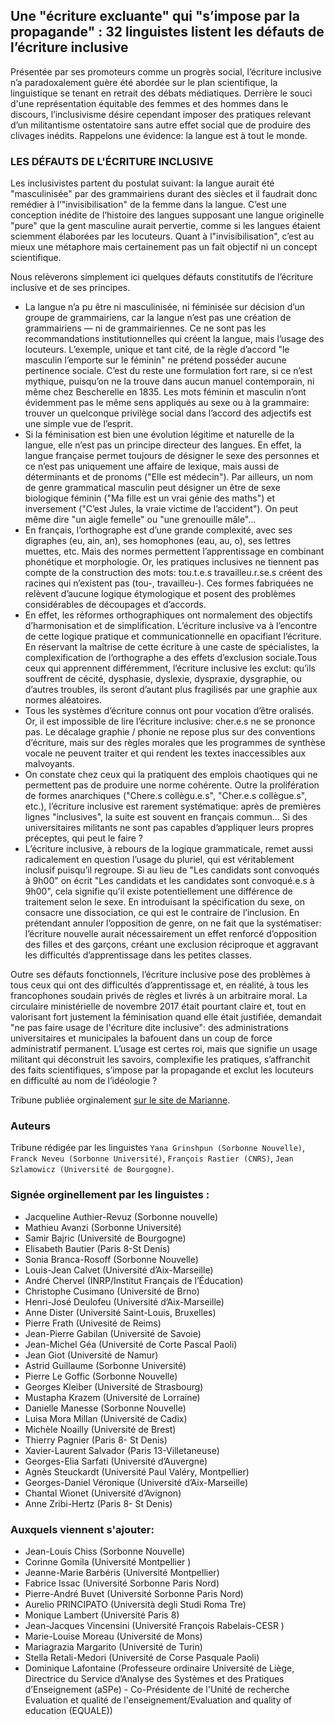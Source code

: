 ## Une "écriture excluante" qui "s’impose par la propagande" : 32 linguistes listent les défauts de l’écriture inclusive

Présentée par ses promoteurs comme un progrès social, l’écriture inclusive n’a paradoxalement guère été abordée sur le plan scientifique, la linguistique se tenant en retrait des débats médiatiques. Derrière le souci d'une représentation équitable des femmes et des hommes dans le discours, l’inclusivisme désire cependant imposer des pratiques relevant d’un militantisme ostentatoire sans autre effet social que de produire des clivages inédits. Rappelons une évidence: la langue est à tout le monde.

### LES DÉFAUTS DE L'ÉCRITURE INCLUSIVE



Les inclusivistes partent du postulat suivant: la langue aurait été "masculinisée" par des grammairiens durant des siècles et il faudrait donc remédier à l’"invisibilisation" de la femme dans la langue. C’est une conception inédite de l’histoire des langues supposant une langue originelle "pure" que la gent masculine aurait pervertie, comme si les langues étaient sciemment élaborées par les locuteurs. Quant à l"invisibilisation", c’est au mieux une métaphore mais certainement pas un fait objectif ni un concept scientifique.

Nous relèverons simplement ici quelques défauts constitutifs de l’écriture inclusive et de ses principes.

- La langue n’a pu être ni masculinisée, ni féminisée sur décision d’un groupe de grammairiens, car la langue n’est pas une création de grammairiens 
— ni de grammairiennes. Ce ne sont pas les recommandations institutionnelles qui créent la langue, mais l’usage des locuteurs. L’exemple, unique et tant cité, de la règle d’accord "le masculin l’emporte sur le féminin" ne prétend posséder aucune pertinence sociale. C’est du reste une formulation fort rare, si ce n’est mythique, puisqu’on ne la trouve dans aucun manuel contemporain, ni même chez Bescherelle en 1835. Les mots féminin et masculin n’ont évidemment pas le même sens appliqués au sexe ou à la grammaire: trouver un quelconque privilège social dans l’accord des adjectifs est une simple vue de l’esprit.
- Si la féminisation est bien une évolution légitime et naturelle de la langue, elle n’est pas un principe directeur des langues. En effet, la langue française permet toujours de désigner le sexe des personnes et ce n’est pas uniquement une affaire de lexique, mais aussi de déterminants et de pronoms ("Elle est médecin"). Par ailleurs, un nom de genre grammatical masculin peut désigner un être de sexe biologique féminin ("Ma fille est un vrai génie des maths") et inversement ("C’est Jules, la vraie victime de l’accident"). On peut même dire "un aigle femelle" ou "une grenouille mâle"…
- En français, l’orthographe est d’une grande complexité, avec ses digraphes (eu, ain, an), ses homophones (eau, au, o), ses lettres muettes, etc. Mais des normes permettent l’apprentissage en combinant phonétique et morphologie. Or, les pratiques inclusives ne tiennent pas compte de la construction des mots: tou.t.e.s travailleu.r.se.s créent des racines qui n’existent pas (tou-, travailleu-). Ces formes fabriquées ne relèvent d’aucune logique étymologique et posent des problèmes considérables de découpages et d’accords.
- En effet, les réformes orthographiques ont normalement des objectifs d’harmonisation et de simplification. L’écriture inclusive va à l’encontre de cette logique pratique et communicationnelle en opacifiant l’écriture. En réservant la maîtrise de cette écriture à une caste de spécialistes, la complexification de l’orthographe a des effets d’exclusion sociale.Tous ceux qui apprennent différemment, l’écriture inclusive les exclut: qu’ils souffrent de cécité, dysphasie, dyslexie, dyspraxie, dysgraphie, ou d’autres troubles, ils seront d’autant plus fragilisés par une graphie aux normes aléatoires.
- Tous les systèmes d’écriture connus ont pour vocation d’être oralisés. Or, il est impossible de lire l’écriture inclusive: cher.e.s ne se prononce pas. Le décalage graphie / phonie ne repose plus sur des conventions d’écriture, mais sur des règles morales que les programmes de synthèse vocale ne peuvent traiter et qui rendent les textes inaccessibles aux malvoyants.
- On constate chez ceux qui la pratiquent des emplois chaotiques qui ne permettent pas de produire une norme cohérente. Outre la prolifération de formes anarchiques ("Chere.s collègu.e.s", "Cher.e.s collègue.s", etc.), l’écriture inclusive est rarement systématique: après de premières lignes "inclusives", la suite est souvent en français commun… Si des universitaires militants ne sont pas capables d’appliquer leurs propres préceptes, qui peut le faire ?
- L’écriture inclusive, à rebours de la logique grammaticale, remet aussi radicalement en question l’usage du pluriel, qui est véritablement inclusif puisqu’il regroupe. Si au lieu de "Les candidats sont convoqués à 9h00" on écrit "Les candidats et les candidates sont convoqué.e.s à 9h00", cela signifie qu’il existe potentiellement une différence de traitement selon le sexe. En introduisant la spécification du sexe, on consacre une dissociation, ce qui est le contraire de l’inclusion. En prétendant annuler l’opposition de genre, on ne fait que la systématiser: l’écriture nouvelle aurait nécessairement un effet renforcé d’opposition des filles et des garçons, créant une exclusion réciproque et aggravant les difficultés d’apprentissage dans les petites classes.


Outre ses défauts fonctionnels, l’écriture inclusive pose des problèmes à tous ceux qui ont des difficultés d’apprentissage et, en réalité, à tous les francophones soudain privés de règles et livrés à un arbitraire moral. La circulaire ministérielle de novembre 2017 était pourtant claire et, tout en valorisant fort justement la féminisation quand elle était justifiée, demandait "ne pas faire usage de l'écriture dite inclusive": des administrations universitaires et municipales la bafouent dans un coup de force administratif permanent. L’usage est certes roi, mais que signifie un usage militant qui déconstruit les savoirs, complexifie les pratiques, s’affranchit des faits scientifiques, s’impose par la propagande et exclut les locuteurs en difficulté au nom de l’idéologie ?

Tribune publiée orginalement [sur le site de Marianne](https://www.marianne.net/debattons/tribunes/une-ecriture-excluante-qui-s-impose-par-la-propagande-32-linguistes-listent-les).

### Auteurs

Tribune rédigée par les linguistes `Yana Grinshpun (Sorbonne Nouvelle)`, `Franck Neveu (Sorbonne Université)`, `François Rastier (CNRS)`, `Jean Szlamowicz (Université de Bourgogne)`.

### Signée orginellement par les linguistes :

- Jacqueline Authier-Revuz (Sorbonne nouvelle)
- Mathieu Avanzi (Sorbonne Université)
- Samir Bajric (Université de Bourgogne)
- Elisabeth Bautier (Paris 8-St Denis)
- Sonia Branca-Rosoff (Sorbonne Nouvelle)
- Louis-Jean Calvet (Université d’Aix-Marseille)
- André Chervel (INRP/Institut Français de l’Éducation)
- Christophe Cusimano (Université de Brno)
- Henri-José Deulofeu (Université d’Aix-Marseille)
- Anne Dister (Université Saint-Louis, Bruxelles)
- Pierre Frath (Univesité de Reims)
- Jean-Pierre Gabilan (Université de Savoie)
- Jean-Michel Géa (Université de Corte Pascal Paoli)
- Jean Giot (Université de Namur)
- Astrid Guillaume (Sorbonne Université)
- Pierre Le Goffic (Sorbonne Nouvelle)
- Georges Kleiber (Université de Strasbourg)
- Mustapha Krazem (Université de Lorraine)
- Danielle Manesse (Sorbonne Nouvelle)
- Luisa Mora Millan (Université de Cadix)
- Michèle Noailly (Université de Brest)
- Thierry Pagnier (Paris 8- St Denis)
- Xavier-Laurent Salvador (Paris 13-Villetaneuse)
- Georges-Elia Sarfati (Université d’Auvergne)
- Agnès Steuckardt (Université Paul Valéry, Montpellier)
- Georges-Daniel Véronique (Université d’Aix-Marseille)
- Chantal Wionet (Université d’Avignon)
- Anne Zribi-Hertz (Paris 8- St Denis)


### Auxquels viennent s'ajouter:

- Jean-Louis Chiss (Sorbonne Nouvelle)
- Corinne Gomila (Université  Montpellier )
- Jeanne-Marie Barbéris (Université  Montpellier) 
- Fabrice Issac (Université Sorbonne Paris Nord)
- Pierre-André Buvet (Université Sorbonne Paris Nord)
- Aurelio PRINCIPATO (Università degli Studi Roma Tre)
- Monique Lambert (Université Paris 8)
- Jean-Jacques Vincensini (Université François Rabelais-CESR )
- Marie-Louise Moreau (Université de Mons)
- Mariagrazia Margarito (Université de Turin)
- Stella Retali-Medori (Université de Corse Pasquale Paoli)
- Dominique Lafontaine (Professeure ordinaire Université de Liège, Directrice du Service d’Analyse des Systèmes et des Pratiques d’Enseignement (aSPe) - Co-Présidente de l'Unité de recherche Evaluation et qualité de l'enseignement/Evaluation and quality of education (EQUALE))




